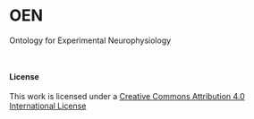 OEN
===

Ontology for Experimental Neurophysiology

```


```

#### License
This work is licensed under a [Creative Commons Attribution 4.0 International License](http://creativecommons.org/licenses/by/4.0/)